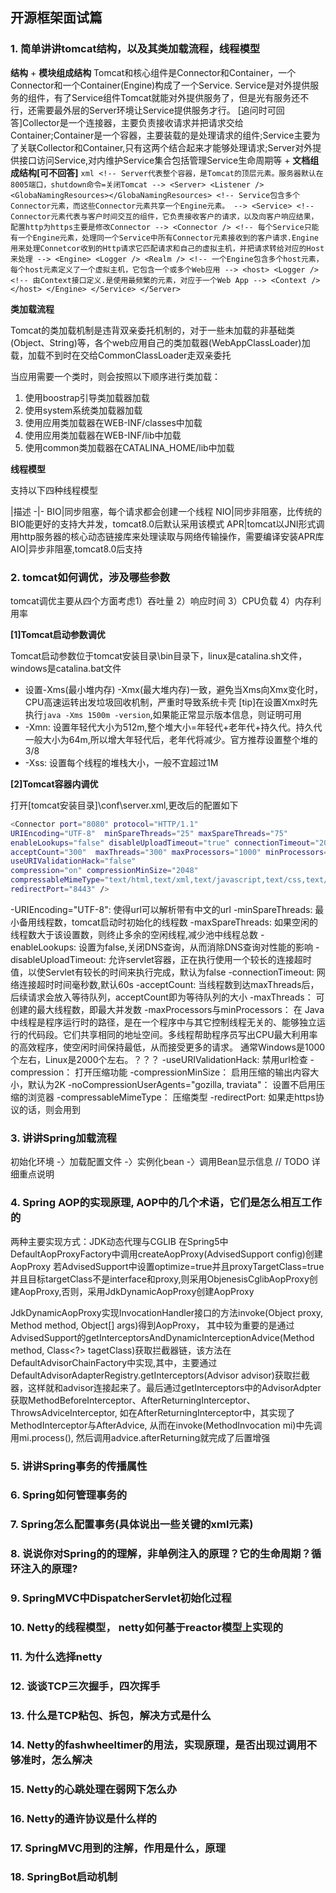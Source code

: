 ## 开源框架面试篇

### 1. 简单讲讲tomcat结构，以及其类加载流程，线程模型

**结构**
	+ **模块组成结构** 
		Tomcat和核心组件是Connector和Container，一个Connector和一个Container(Engine)构成了一个Service.
		Service是对外提供服务的组件，有了Service组件Tomcat就能对外提供服务了，但是光有服务还不行，还需要最外层的Server环境让Service提供服务才行。
		[追问时可回答]Collector是一个连接器，主要负责接收请求并把请求交给Container;Container是一个容器，主要装载的是处理请求的组件;Service主要为了关联Collector和Container,只有这两个结合起来才能够处理请求;Server对外提供接口访问Service,对内维护Service集合包括管理Service生命周期等
	+ **文档组成结构[可不回答]**
	```xml
	<!-- Server代表整个容器，是Tomcat的顶层元素。服务器默认在8005端口，shutdown命令=关闭Tomcat -->
	<Server>
	    <Listener />
	    <GlobaNamingResources></GlobaNamingResources>
	    <!-- Service包含多个Connector元素，而这些Connector元素共享一个Engine元素。 -->
	    <Service>
	    	<!-- Connector元素代表与客户时间交互的组件，它负责接收客户的请求，以及向客户响应结果，配置http为https主要是修改Connector -->
	        <Connector />
	        <!-- 每个Service只能有一个Engine元素，处理同一个Service中所有Connector元素接收到的客户请求.Engine用来处理Connetcor收到的Http请求它匹配请求和自己的虚拟主机，并把请求转给对应的Host来处理 -->
	        <Engine>
	            <Logger />
	            <Realm />
	            	<!-- 一个Engine包含多个host元素，每个host元素定义了一个虚拟主机，它包含一个或多个Web应用 -->
	                <host>
	                    <Logger />
	                    <!-- 由Context接口定义.是使用最频繁的元素，对应于一个Web App -->
	                    <Context />
	                </host>
	        </Engine>
	    </Service>
	</Server>
	```

**类加载流程**

Tomcat的类加载机制是违背双亲委托机制的，对于一些未加载的非基础类(Object、String)等，各个web应用自己的类加载器(WebAppClassLoader)加载，加载不到时在交给CommonClassLoader走双亲委托

当应用需要一个类时，则会按照以下顺序进行类加载：
1) 使用boostrap引导类加载器加载
2) 使用system系统类加载器加载
3) 使用应用类加载器在WEB-INF/classes中加载
4) 使用应用类加载器在WEB-INF/lib中加载
5) 使用common类加载器在CATALINA_HOME/lib中加载

**线程模型**

支持以下四种线程模型

 |描述
-|-
BIO|同步阻塞，每个请求都会创建一个线程
NIO|同步非阻塞，比传统的BIO能更好的支持大并发，tomcat8.0后默认采用该模式
APR|tomcat以JNI形式调用http服务器的核心动态链接库来处理读取与网络传输操作，需要编译安装APR库
AIO|异步非阻塞,tomcat8.0后支持

### 2. tomcat如何调优，涉及哪些参数

tomcat调优主要从四个方面考虑1）吞吐量 2）响应时间 3）CPU负载 4）内存利用率

**[1]Tomcat启动参数调优**

Tomcat启动参数位于tomcat安装目录\bin目录下，linux是catalina.sh文件，windows是catalina.bat文件
+ 设置-Xms(最小堆内存) -Xmx(最大堆内存)一致，避免当Xms向Xmx变化时，CPU高速运转出发垃圾回收机制，严重时导致系统卡壳
  [tip]在设置Xmx时先执行`java -Xms 1500m -version`,如果能正常显示版本信息，则证明可用
+ -Xmn: 设置年轻代大小为512m,整个堆大小=年轻代+老年代+持久代。持久代一般大小为64m,所以增大年轻代后，老年代将减少。官方推荐设置整个堆的3/8
+ -Xss: 设置每个线程的堆栈大小，一般不宜超过1M

**[2]Tomcat容器内调优**

打开[tomcat安装目录]\conf\server.xml,更改后的配置如下

```bash
<Connector port="8080" protocol="HTTP/1.1"           
URIEncoding="UTF-8"  minSpareThreads="25" maxSpareThreads="75"          
enableLookups="false" disableUploadTimeout="true" connectionTimeout="20000" 
acceptCount="300"  maxThreads="300" maxProcessors="1000" minProcessors="5"
useURIValidationHack="false"
compression="on" compressionMinSize="2048"
compressableMimeType="text/html,text/xml,text/javascript,text/css,text/plain" 
redirectPort="8443" />
```

-URIEncoding="UTF-8": 使得url可以解析带有中文的url
-minSpareThreads: 最小备用线程数，tomcat启动时初始化的线程数
-maxSpareThreads: 如果空闲的线程数大于该设置数，则终止多余的空闲线程,减少池中线程总数
-enableLookups: 设置为false,关闭DNS查询，从而消除DNS查询对性能的影响
-disableUploadTimeout: 允许servlet容器，正在执行使用一个较长的连接超时值，以使Servlet有较长的时间来执行完成，默认为false
-connectionTimeout: 网络连接超时时间毫秒数,默认60s
-acceptCount: 当线程数到达maxThreads后，后续请求会放入等待队列，acceptCount即为等待队列的大小
-maxThreads： 可创建的最大线程数，即最大并发数
-maxProcessors与minProcessors： 在 Java中线程是程序运行时的路径，是在一个程序中与其它控制线程无关的、能够独立运行的代码段。它们共享相同的地址空间。多线程帮助程序员写出CPU最大利用率的高效程序，使空闲时间保持最低，从而接受更多的请求。 通常Windows是1000个左右，Linux是2000个左右。？？？
-useURIValidationHack: 禁用url检查
-compression： 打开压缩功能
-compressionMinSize： 启用压缩的输出内容大小，默认为2K
-noCompressionUserAgents="gozilla, traviata"： 设置不启用压缩的浏览器
-compressableMimeType： 压缩类型
-redirectPort: 如果走https协议的话，则会用到

### 3. 讲讲Spring加载流程

初始化环境 -〉加载配置文件 -〉实例化bean -〉调用Bean显示信息
// TODO 详细重点说明

### 4. Spring AOP的实现原理, AOP中的几个术语，它们是怎么相互工作的

两种主要实现方式：JDK动态代理与CGLIB
在Spring5中DefaultAopProxyFactory中调用createAopProxy(AdvisedSupport config)创建AopProxy
若AdvisedSupport中设置optimize=true并且proxyTargetClass=true并且目标targetClass不是interface和proxy,则采用ObjenesisCglibAopProxy创建AopProxy,否则，采用JdkDynamicAopProxy创建AopProxy

JdkDynamicAopProxy实现InvocationHandler接口的方法invoke(Object proxy, Method method, Object[] args)得到AopProxy，
其中较为重要的是通过AdvisedSupport的getInterceptorsAndDynamicInterceptionAdvice(Method method, Class<?> tagetClass)获取拦截器链，该方法在DefaultAdvisorChainFactory中实现,其中，主要通过DefaultAdvisorAdapterRegistry.getInterceptors(Advisor advisor)获取拦截器，这样就和advisor连接起来了。最后通过getInterceptors中的AdvisorAdpter获取MethodBeforeInterceptor、AfterReturningInterceptor、ThrowsAdviceInterceptor,
如在AfterReturningInterceptor中，其实现了MethodInterceptor与AfterAdvice, 从而在invoke(MethodInvocation mi)中先调用mi.process(), 然后调用advice.afterReturning就完成了后置增强

### 5. 讲讲Spring事务的传播属性

### 6. Spring如何管理事务的

### 7. Spring怎么配置事务(具体说出一些关键的xml元素)

### 8. 说说你对Spring的的理解，非单例注入的原理？它的生命周期？循环注入的原理?

### 9. SpringMVC中DispatcherServlet初始化过程

### 10. Netty的线程模型， netty如何基于reactor模型上实现的

### 11. 为什么选择netty

### 12. 谈谈TCP三次握手，四次挥手

### 13. 什么是TCP粘包、拆包，解决方式是什么

### 14. Netty的fashwheeltimer的用法，实现原理，是否出现过调用不够准时，怎么解决

### 15. Netty的心跳处理在弱网下怎么办

### 16. Netty的通许协议是什么样的

### 17. SpringMVC用到的注解，作用是什么，原理

### 18. SpringBot启动机制
